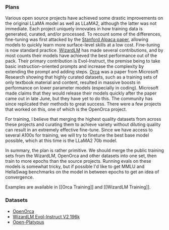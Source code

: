 ### Plans
Various open source projects have achieved some drastic improvements on the original LLaMA model as well as LLaMA2, although the latter was not immediate. Each project uniquely innovates in how training data is generated, curated, and/or processed. To recount some of the differences, fine-tuning was first attacked by the [Stanford Alpaca paper](https://crfm.stanford.edu/2023/03/13/alpaca.html), allowing models to quickly learn more surface-level skills at a low cost. Fine-tuning is now standard practice. [WizardLM](https://github.com/nlpxucan/WizardLM/tree/main) has made several contributions, and by most counts their models have achieved the best performance out of the pack. Their primary contribution is Evol-Instruct, the premise being to take basic instruction-oriented prompts and increase the complexity by extending the prompt and adding steps. [Orca](https://arxiv.org/pdf/2306.02707.pdf) was a paper from Microsoft Research showing that highly curated datasets, such as a training sets of only textbook material and content, resulted in massive boosts in performance on lower parameter models (especially in coding). Microsoft made claims that they would release their models quickly after the paper came out in late June, but they have yet to do this. The community has since replicated their methods to great success. There were a few projects that worked on this, one of which is the OpenOrca project.

For training, I believe that merging the highest quality datasets from across these projects and curating them to achieve variety without diluting quality can result in an extremely effective fine-tune. Since we have access to several A100s for training, we will try to finetune the best base model possible, which at this time is the LLaMA2 70b model.

In summary, the plan is rather primitive. We should merge the public training sets from the WizardLM, OpenOrca and other datasets into one set, then train to more epochs than the source projects. Running evals on these models is somewhat tricky, but if possible I'd like to get MMLU and HellaSwag benchmarks on the model in between epochs to get an idea of convergence.

Examples are available in [[Orca Training]] and [[WizardLM Training]].
### Datasets
* [OpenOrca](https://huggingface.co/datasets/Open-Orca/OpenOrca)
* [WizardLM Evol-Instruct V2 196k](https://huggingface.co/datasets/WizardLM/WizardLM_evol_instruct_V2_196k)
* [Open-Platypus](https://huggingface.co/datasets/garage-bAInd/Open-Platypus)
